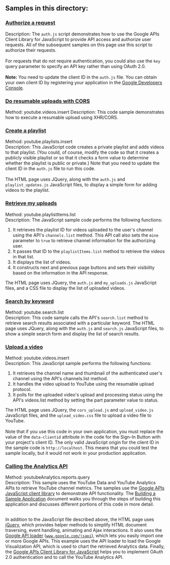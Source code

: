 ## Samples in this directory:

### [Authorize a request](/youtube/api-samples/blob/master/javascript/auth.js)

Description: The <code>auth.js</code> script demonstrates how to use the Google APIs Client Library for JavaScript
to provide API access and authorize user requests. All of the subsequent samples on this page use this script to
authorize their requests.<br><br>
For requests that do not require authentication, you could also use the
<code>key</code> query parameter to specify an API key rather than using OAuth 2.0.<br><br>
<strong>Note:</strong> You need to update the client ID in the <code>auth.js</code> file. You can obtain your own
client ID by registering your application in the
<a href="https://console.developers.google.com">Google Developers Console</a>.

### [Do resumable uploads with CORS](/youtube/api-samples/blob/master/javascript/cors_upload.js)

Method: youtube.videos.insert
Description: This code sample demonstrates how to execute a resumable upload using XHR/CORS.

### [Create a playlist](/youtube/api-samples/blob/master/javascript/playlist_updates.js)

Method: youtube.playlists.insert<br>
Description: This JavaScript code creates a private playlist and adds videos to that playlist. (You could, of course, modify the code so that it creates a publicly visible playlist or so that it checks a form value to determine whether the playlist is
public or private.) Note that you need to update the client ID in the <code>auth.js</code> file to run this code.<br><br>The HTML page uses JQuery, along with the <code>auth.js</code> and <code>playlist_updates.js</code> JavaScript files, to display a simple form for adding videos to the playlist.

### [Retrieve my uploads](/youtube/api-samples/blob/master/javascript/my_uploads.js)

Method: youtube.playlistItems.list<br>
Description: The JavaScript sample code performs the following functions:<br>
<ol>
  <li>It retrieves the playlist ID for videos uploaded to the user's channel using the API's <code>channels.list</code> method. This API call also sets the <code>mine</code> parameter to <code>true</code> to retrieve channel information for the authorizing user.</li>
  <li>It passes that ID to the <code>playlistItems.list</code> method to retrieve the videos in that list.</li>
  <li>It displays the list of videos.</li>
  <li>It constructs next and previous page buttons and sets their visibility based on the information in the API response.</li>
</ol>

The HTML page uses JQuery, the <code>auth.js</code> and <code>my_uploads.js</code> JavaScript files, and a CSS file to display the list of uploaded videos.

### [Search by keyword](/youtube/api-samples/blob/master/javascript/search.js)

Method: youtube.search.list<br>
Description: This code sample calls the API's <code>search.list</code> method to retrieve search results associated
with a particular keyword. The HTML page uses JQuery, along with the <code>auth.js</code> and <code>search.js</code> JavaScript files, to show a simple search form and display the list of search results.

### [Upload a video](/youtube/api-samples/blob/master/javascript/upload_video.js)

Method: youtube.videos.insert<br>
Description: This JavaScript sample performs the following functions:<br>
<ol>
  <li>It retrieves the channel name and thumbnail of the authenticated user's channel using the API's channels.list method.</li>
  <li>It handles the video upload to YouTube using the resumable upload protocol.</li>
  <li>It polls for the uploaded video's upload and processing status using the API's videos.list method by setting the part parameter value to status.</li>
</ol>

The HTML page uses JQuery, the <code>cors_upload.js</code> and <code>upload_video.js</code> JavaScript files, and the
<code>upload_video.css</code> file to upload a video file to YouTube.<br><br>Note that if you use this code in your own application, you must replace the value of the <code>data-clientid</code> attribute in the code for the Sign-In Button
with your project's client ID. The only valid JavaScript origin for the client ID in the sample code is
<code>http://localhost</code>. This means that you could test the sample locally, but it would not work in your
production application.

### [Calling the Analytics API](/youtube/api-samples/blob/master/javascript/analytics_codelab.js)

Method: youtubeAnalytics.reports.query<br>
Description: This sample uses the YouTube Data and YouTube Analytics APIs to retrieve YouTube channel metrics.
The samples use the <a target="_blank" href="/api-client-library/javascript/">Google APIs JavaScript client library</a>
to demonstrate API functionality. The <a href="/youtube/analytics/v1/sample-application">Building a Sample Application</a>
document walks you through the steps of building this application and discusses different portions of this code in more 
detail.<br><br>

In addition to the JavaScript file described above, the HTML page uses <a href="http://jquery.com">jQuery</a>, which
provides helper methods to simplify HTML document traversing, event handling, animating and Ajax interactions. It also
uses the <a href="https://developers.google.com/loader/">Google API loader</a> (<code>www.google.com/jsapi</code>),
which lets you easily import one or more Google APIs. This example uses the API loader to load the Google Visualization API,
which is used to chart the retrieved Analytics data. Finally, the
<a href="/api-client-library/javascript/features/authentication">Google APIs Client Library for JavaScript</a>
helps you to implement OAuth 2.0 authentication and to call the YouTube Analytics API.
